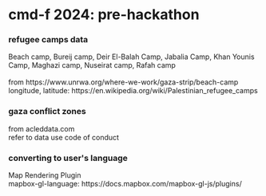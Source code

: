 # cmd-f 2024: pre-hackathon

<h3>refugee camps data</h3> 
Beach camp, Bureij camp, Deir El-Balah Camp, Jabalia Camp, Khan Younis Camp, Maghazi camp, Nuseirat camp, Rafah camp
<br> <br>
from https://www.unrwa.org/where-we-work/gaza-strip/beach-camp
<br> longitude, latitude: https://en.wikipedia.org/wiki/Palestinian_refugee_camps

<br>
<h3>gaza conflict zones</h3> from acleddata.com
<br> refer to data use code of conduct

<br>

<h3>converting to user's language</h3>
Map Rendering Plugin <br>
mapbox-gl-language: https://docs.mapbox.com/mapbox-gl-js/plugins/

